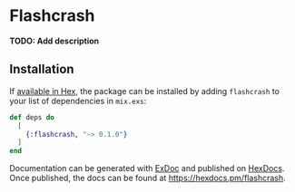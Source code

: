 # Flashcrash

**TODO: Add description**

## Installation

If [available in Hex](https://hex.pm/docs/publish), the package can be installed
by adding `flashcrash` to your list of dependencies in `mix.exs`:

```elixir
def deps do
  [
    {:flashcrash, "~> 0.1.0"}
  ]
end
```

Documentation can be generated with [ExDoc](https://github.com/elixir-lang/ex_doc)
and published on [HexDocs](https://hexdocs.pm). Once published, the docs can
be found at <https://hexdocs.pm/flashcrash>.

